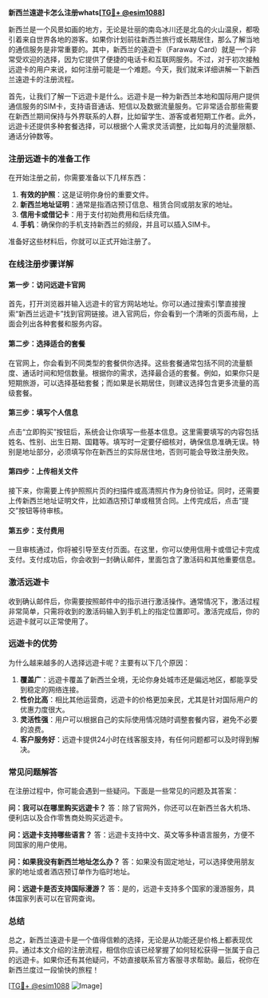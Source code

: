 **新西兰遠遊卡怎么注册whats[[TG💪+ @esim1088](https://t.me/s/esim1088)]**

新西兰是一个风景如画的地方，无论是壮丽的南岛冰川还是北岛的火山温泉，都吸引着来自世界各地的游客。如果你计划前往新西兰旅行或长期居住，那么了解当地的通信服务是非常重要的。其中，新西兰的遠遊卡（Faraway Card）就是一个非常受欢迎的选择，因为它提供了便捷的电话卡和互联网服务。不过，对于初次接触远遊卡的用户来说，如何注册可能是一个难题。今天，我们就来详细讲解一下新西兰遠遊卡的注册流程。

首先，让我们了解一下远遊卡是什么。远遊卡是一种为新西兰本地和国际用户提供通信服务的SIM卡，支持语音通话、短信以及数据流量服务。它非常适合那些需要在新西兰期间保持与外界联系的人群，比如留学生、游客或者短期工作者。此外，远遊卡还提供多种套餐选择，可以根据个人需求灵活调整，比如每月的流量限额、通话分钟数等。

### 注册远遊卡的准备工作

在开始注册之前，你需要准备以下几样东西：

1. **有效的护照**：这是证明你身份的重要文件。
2. **新西兰地址证明**：通常是指酒店预订信息、租赁合同或朋友家的地址。
3. **信用卡或借记卡**：用于支付初始费用和后续充值。
4. **手机**：确保你的手机支持新西兰的频段，并且可以插入SIM卡。

准备好这些材料后，你就可以正式开始注册了。

### 在线注册步骤详解

#### 第一步：访问远遊卡官网

首先，打开浏览器并输入远遊卡的官方网站地址。你可以通过搜索引擎直接搜索“新西兰远遊卡”找到官网链接。进入官网后，你会看到一个清晰的页面布局，上面会列出各种套餐和服务内容。

#### 第二步：选择适合的套餐

在官网上，你会看到不同类型的套餐供你选择。这些套餐通常包括不同的流量额度、通话时间和短信数量。根据你的需求，选择最合适的套餐。例如，如果你只是短期旅游，可以选择基础套餐；而如果是长期居住，则建议选择包含更多流量的高级套餐。

#### 第三步：填写个人信息

点击“立即购买”按钮后，系统会让你填写一些基本信息。这里需要填写的内容包括姓名、性别、出生日期、国籍等。填写时一定要仔细核对，确保信息准确无误。特别是地址部分，必须填写你在新西兰的实际居住地，否则可能会导致注册失败。

#### 第四步：上传相关文件

接下来，你需要上传护照照片页的扫描件或高清照片作为身份验证。同时，还需要上传新西兰地址证明文件，比如酒店预订单或租赁合同。上传完成后，点击“提交”按钮等待审核。

#### 第五步：支付费用

一旦审核通过，你将被引导至支付页面。在这里，你可以使用信用卡或借记卡完成支付。支付成功后，你会收到一封确认邮件，里面包含了激活码和其他重要信息。

### 激活远遊卡

收到确认邮件后，你需要按照邮件中的指示进行激活操作。通常情况下，激活过程非常简单，只需将收到的激活码输入到手机上的指定位置即可。激活完成后，你的远遊卡就可以正常使用了。

### 远遊卡的优势

为什么越来越多的人选择远遊卡呢？主要有以下几个原因：

1. **覆盖广**：远遊卡覆盖了新西兰全境，无论你身处城市还是偏远地区，都能享受到稳定的网络连接。
2. **性价比高**：相比其他运营商，远遊卡的价格更加亲民，尤其是针对国际用户的优惠力度很大。
3. **灵活性强**：用户可以根据自己的实际使用情况随时调整套餐内容，避免不必要的浪费。
4. **客户服务好**：远遊卡提供24小时在线客服支持，有任何问题都可以及时得到解决。

### 常见问题解答

在注册过程中，你可能会遇到一些疑问。下面是一些常见的问题及其答案：

**问：我可以在哪里购买远遊卡？**
答：除了官网外，你还可以在新西兰各大机场、便利店以及合作零售商处购买远遊卡。

**问：远遊卡支持哪些语言？**
答：远遊卡支持中文、英文等多种语言服务，方便不同国家的用户使用。

**问：如果我没有新西兰地址怎么办？**
答：如果没有固定地址，可以选择使用朋友家的地址或者酒店预订单作为临时地址。

**问：远遊卡是否支持国际漫游？**
答：是的，远遊卡支持多个国家的漫游服务，具体国家列表可以在官网查询。

### 总结

总之，新西兰遠遊卡是一个值得信赖的选择，无论是从功能还是价格上都表现优异。通过本文介绍的注册流程，相信你应该已经掌握了如何轻松获得一张属于自己的远遊卡。如果你还有其他疑问，不妨直接联系官方客服寻求帮助。最后，祝你在新西兰度过一段愉快的旅程！

[[TG💪+ @esim1088](https://t.me/s/esim1088) ![Image](https://i.postimg.cc/4NQfJmqS/Snipaste-2025-05-13-00-14-12.png)]